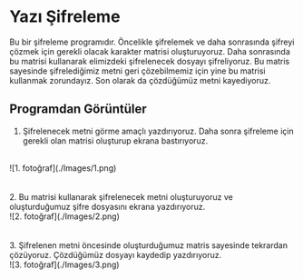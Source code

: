 # Yazı Şifreleme
Bu bir şifreleme programıdır. Öncelikle şifrelemek ve daha sonrasında şifreyi çözmek için gerekli olacak karakter matrisi oluşturuyoruz. 
Daha sonrasında bu matrisi kullanarak elimizdeki şifrelenecek dosyayı şifreliyoruz. 
Bu matris sayesinde şifrelediğimiz metni geri çözebilmemiz için yine bu matrisi kullanmak zorundayız.
Son olarak da çözdüğümüz metni kayediyoruz.


## Programdan Görüntüler

1. Şifrelenecek metni görme amaçlı yazdırıyoruz. Daha sonra şifreleme için gerekli olan matrisi oluşturup ekrana bastırıyoruz.
<br/> 
![1. fotoğraf](./Images/1.png)
<br/> <br/> <br/>
2. Bu matrisi kullanarak şifrelenecek metni oluşturuyoruz ve oluşturduğumuz şifre dosyasını ekrana yazdırıyoruz.
<br/> 
![2. fotoğraf](./Images/2.png)
<br/> <br/> <br/>
3. Şifrelenen metni öncesinde oluşturduğumuz matris sayesinde tekrardan çözüyoruz. Çözdüğümüz dosyayı kaydedip yazdırıyoruz.
<br/> 
![3. fotoğraf](./Images/3.png)
<br/> <br/> <br/>
